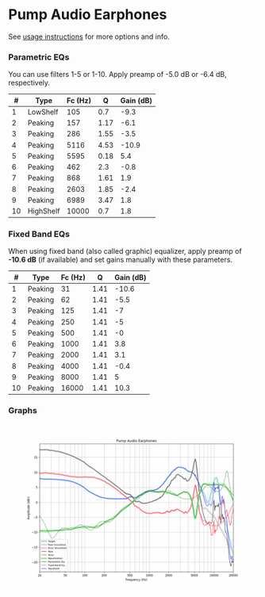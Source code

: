 # Pump Audio Earphones
See [usage instructions](https://github.com/jaakkopasanen/AutoEq#usage) for more options and info.

### Parametric EQs
You can use filters 1-5 or 1-10. Apply preamp of -5.0 dB or -6.4 dB, respectively.

|   # | Type      |   Fc (Hz) |    Q |   Gain (dB) |
|-----|-----------|-----------|------|-------------|
|   1 | LowShelf  |       105 | 0.7  |        -9.3 |
|   2 | Peaking   |       157 | 1.17 |        -6.1 |
|   3 | Peaking   |       286 | 1.55 |        -3.5 |
|   4 | Peaking   |      5116 | 4.53 |       -10.9 |
|   5 | Peaking   |      5595 | 0.18 |         5.4 |
|   6 | Peaking   |       462 | 2.3  |        -0.8 |
|   7 | Peaking   |       868 | 1.61 |         1.9 |
|   8 | Peaking   |      2603 | 1.85 |        -2.4 |
|   9 | Peaking   |      6989 | 3.47 |         1.8 |
|  10 | HighShelf |     10000 | 0.7  |         1.8 |

### Fixed Band EQs
When using fixed band (also called graphic) equalizer, apply preamp of **-10.6 dB** (if available) and set gains manually with these parameters.

|   # | Type    |   Fc (Hz) |    Q |   Gain (dB) |
|-----|---------|-----------|------|-------------|
|   1 | Peaking |        31 | 1.41 |       -10.6 |
|   2 | Peaking |        62 | 1.41 |        -5.5 |
|   3 | Peaking |       125 | 1.41 |        -7   |
|   4 | Peaking |       250 | 1.41 |        -5   |
|   5 | Peaking |       500 | 1.41 |        -0   |
|   6 | Peaking |      1000 | 1.41 |         3.8 |
|   7 | Peaking |      2000 | 1.41 |         3.1 |
|   8 | Peaking |      4000 | 1.41 |        -0.4 |
|   9 | Peaking |      8000 | 1.41 |         5   |
|  10 | Peaking |     16000 | 1.41 |        10.3 |

### Graphs
![](./Pump%20Audio%20Earphones.png)
